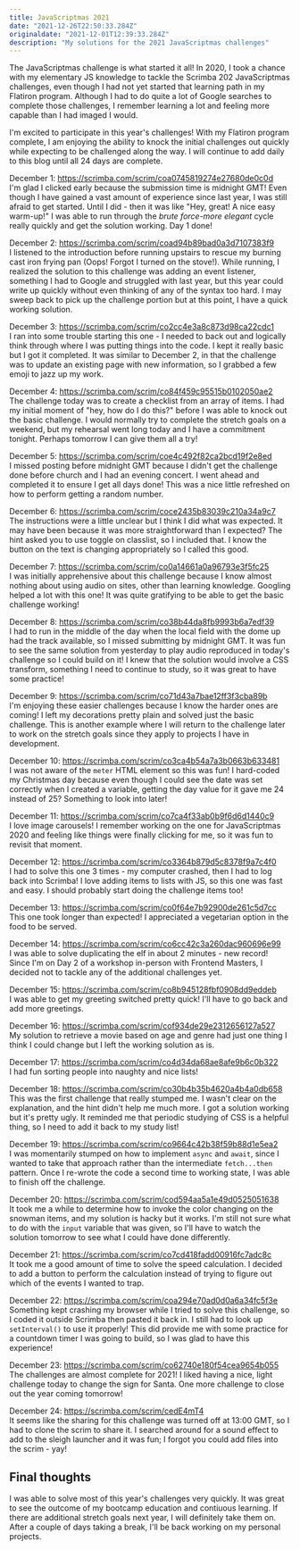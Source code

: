 ```yaml
---
title: JavaScriptmas 2021
date: "2021-12-26T22:50:33.284Z"
originaldate: "2021-12-01T12:39:33.284Z"
description: "My solutions for the 2021 JavaScriptmas challenges"
---
```


The JavaScriptmas challenge is what started it all! In 2020, I took a chance with my elementary JS knowledge to tackle the Scrimba 202 JavaScriptmas challenges, even though I had not yet started that learning path in my Flatiron program. Although I had to do quite a lot of Google searches to complete those challenges, I remember learning a lot and feeling more capable than I had imaged I would.

I'm excited to participate in this year's challenges! With my Flatiron program complete, I am enjoying the ability to knock the initial challenges out quickly while expecting to be challenged along the way. I will continue to add daily to this blog until all 24 days are complete.

December 1: <https://scrimba.com/scrim/coa0745819274e27680de0c0d>  
I'm glad I clicked early because the submission time is midnight GMT! Even though I have gained a vast amount of experience since last year, I was still afraid to get started. Until I did - then it was like "Hey, great! A nice easy warm-up!" I was able to run through the _brute force-more elegant_ cycle really quickly and get the solution working. Day 1 done!

December 2: <https://scrimba.com/scrim/coad94b89bad0a3d7107383f9>  
I listened to the introduction before running upstairs to rescue my burning cast iron frying pan (Oops! Forgot I turned on the stove!). While running, I realized the solution to this challenge was adding an event listener, something I had to Google and struggled with last year, but this year could write up quickly without even thinking of any of the syntax too hard. I may sweep back to pick up the challenge portion but at this point, I have a quick working solution.

December 3: <https://scrimba.com/scrim/co2cc4e3a8c873d98ca22cdc1>  
I ran into some trouble starting this one - I needed to back out and logically think through where I was putting things into the code. I kept it really basic but I got it completed. It was similar to December 2, in that the challenge was to update an existing page with new information, so I grabbed a few emoji to jazz up my work.

December 4: <https://scrimba.com/scrim/co84f459c95515b0102050ae2>  
The challenge today was to create a checklist from an array of items. I had my initial moment of "hey, how do I do this?" before I was able to knock out the basic challenge. I would normally try to complete the stretch goals on a weekend, but my rehearsal went long today and I have a commitment tonight. Perhaps tomorrow I can give them all a try!

December 5: <https://scrimba.com/scrim/coe4c492f82ca2bcd19f2e8ed>  
I missed posting before midnight GMT because I didn't get the challenge done before church and I had an evening concert. I went ahead and completed it to ensure I get all days done! This was a nice little refreshed on how to perform getting a random number.

December 6: <https://scrimba.com/scrim/coce2435b83039c210a34a9c7>  
The instructions were a little unclear but I think I did what was expected. It may have been because it was more straightforward than I expected? The hint asked you to use toggle on classlist, so I included that. I know the button on the text is changing appropriately so I called this good.

December 7: <https://scrimba.com/scrim/co0a14661a0a96793e3f5fc25>  
I was initially apprehensive about this challenge because I know almost nothing about using audio on sites, other than learning knowledge. Googling helped a lot with this one! It was quite gratifying to be able to get the basic challenge working!

December 8: <https://scrimba.com/scrim/co38b44da8fb9993b6a7edf39>  
I had to run in the middle of the day when the local field with the dome up had the track available, so I missed submitting by midnight GMT. It was fun to see the same solution from yesterday to play audio reproduced in today's challenge so I could build on it! I knew that the solution would involve a CSS transform, something I need to continue to study, so it was great to have some practice!

December 9: <https://scrimba.com/scrim/co71d43a7bae12ff3f3cba89b>  
I'm enjoying these easier challenges because I know the harder ones are coming! I left my decorations pretty plain and solved just the basic challenge. This is another example where I will return to the challenge later to work on the stretch goals since they apply to projects I have in development.

December 10: <https://scrimba.com/scrim/co3ca4b54a7a3b0663b633481>  
I was not aware of the `meter` HTML element so this was fun! I hard-coded my Christmas day because even though I could see the date was set correctly when I created a variable, getting the day value for it gave me 24 instead of 25? Something to look into later!

December 11: <https://scrimba.com/scrim/co7ca4f33ab0b9f6d6d1440c9>  
I love image carousels! I remember working on the one for JavaScriptmas 2020 and feeling like things were finally clicking for me, so it was fun to revisit that moment.

December 12: <https://scrimba.com/scrim/co3364b879d5c8378f9a7c4f0>  
I had to solve this one 3 times - my computer crashed, then I had to log back into Scrimba! I love adding items to lists with JS, so this one was fast and easy. I should probably start doing the challenge items too!

December 13: <https://scrimba.com/scrim/co0f64e7b92900de261c5d7cc>  
This one took longer than expected! I appreciated a vegetarian option in the food to be served.

December 14: <https://scrimba.com/scrim/co6cc42c3a260dac960696e99>  
I was able to solve duplicating the elf in about 2 minutes - new record! Since I'm on Day 2 of a workshop in-person with Frontend Masters, I decided not to tackle any of the additional challenges yet.

December 15: <https://scrimba.com/scrim/co8b945128fbf0908dd9eddeb>  
I was able to get my greeting switched pretty quick! I'll have to go back and add more greetings.

December 16: <https://scrimba.com/scrim/cof934de29e2312656127a527>  
My solution to retrieve a movie based on age and genre had just one thing I think I could change but I left the working solution as is.

December 17: <https://scrimba.com/scrim/co4d34da68ae8afe9b6c0b322>  
I had fun sorting people into naughty and nice lists!

December 18: <https://scrimba.com/scrim/co30b4b35b4620a4b4a0db658>  
This was the first challenge that really stumped me. I wasn't clear on the explanation, and the hint didn't help me much more. I got a solution working but it's pretty ugly. It reminded me that periodic studying of CSS is a helpful thing, so I need to add it back to my study list!

December 19: <https://scrimba.com/scrim/co9664c42b38f59b88d1e5ea2>  
I was momentarily stumped on how to implement `async` and `await`, since I wanted to take that approach rather than the intermediate `fetch...then` pattern. Once I re-wrote the code a second time to working state, I was able to finish off the challenge.

December 20: <https://scrimba.com/scrim/cod594aa5a1e49d0525051638>  
It took me a while to determine how to invoke the color changing on the snowman items, and my solution is hacky but it works. I'm still not sure what to do with the `input` variable that was given, so I'll have to watch the solution tomorrow to see what I could have done differently.

December 21: <https://scrimba.com/scrim/co7cd418fadd00916fc7adc8c>  
It took me a good amount of time to solve the speed calculation. I decided to add a button to perform the calculation instead of trying to figure out which of the events I wanted to trap.

December 22: <https://scrimba.com/scrim/coa294e70ad0d0a6a34fc5f3e>  
Something kept crashing my browser while I tried to solve this challenge, so I coded it outside Scrimba then pasted it back in. I still had to look up `setInterval()` to use it properly! This did provide me with some practice for a countdown timer I was going to build, so I was glad to have this experience!

December 23: <https://scrimba.com/scrim/co62740e180f54cea9654b055>  
The challenges are almost complete for 2021! I liked having a nice, light challenge today to change the sign for Santa. One more challenge to close out the year coming tomorrow!

December 24: <https://scrimba.com/scrim/cedE4mT4>  
It seems like the sharing for this challenge was turned off at 13:00 GMT, so I had to clone the scrim to share it. I searched around for a sound effect to add to the sleigh launcher and it was fun; I forgot you could add files into the scrim - yay!

## Final thoughts

I was able to solve most of this year's challenges very quickly. It was great to see the outcome of my bootcamp education and contiuous learning. If there are additional stretch goals next year, I will definitely take them on. After a couple of days taking a break, I'll be back working on my personal projects.
